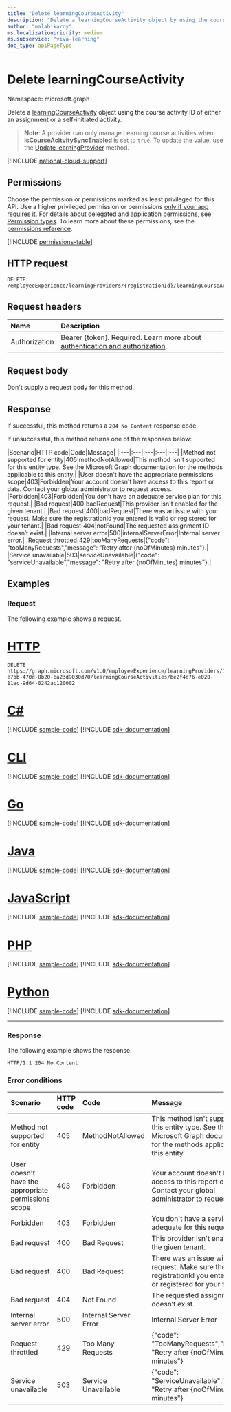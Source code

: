 ```yaml
---
title: "Delete learningCourseActivity"
description: "Delete a learningCourseActivity object by using the course activity ID of either an assignment or a self-initiated activity."
author: "malabikaroy"
ms.localizationpriority: medium
ms.subservice: "viva-learning"
doc_type: apiPageType
---
```


# Delete learningCourseActivity

Namespace: microsoft.graph

Delete a [learningCourseActivity](../resources/learningcourseactivity.md) object using the course activity ID of either an assignment or a self-initiated activity.

>**Note**: A provider can only manage Learning course activities when **isCourseAcitvitySyncEnabled** is set to `true`.  To update the value, use the [Update learningProvider](../api/learningprovider-update.md) method.

[!INCLUDE [national-cloud-support](../../includes/global-only.md)]

## Permissions

Choose the permission or permissions marked as least privileged for this API. Use a higher privileged permission or permissions [only if your app requires it](/graph/permissions-overview#best-practices-for-using-microsoft-graph-permissions). For details about delegated and application permissions, see [Permission types](/graph/permissions-overview#permission-types). To learn more about these permissions, see the [permissions reference](/graph/permissions-reference).

<!-- { "blockType": "permissions", "name": "learningcourseactivity_delete" } -->
[!INCLUDE [permissions-table](../includes/permissions/learningcourseactivity-delete-permissions.md)]

## HTTP request

<!-- {
  "blockType": "ignored"
}
-->

``` http
DELETE /employeeExperience/learningProviders/{registrationId}/learningCourseActivities/{id}
```

## Request headers

|Name|Description|
|:---|:---|
|Authorization|Bearer {token}. Required. Learn more about [authentication and authorization](/graph/auth/auth-concepts).|

## Request body

Don't supply a request body for this method.

## Response

If successful, this method returns a `204 No Content` response code.

If unsuccessful, this method returns one of the responses below:

|Scenario|HTTP code|Code|Message|
|:---|:---|:---|:---|:---|
|Method not supported for entity|405|methodNotAllowed|This method isn't supported for this entity type. See the Microsoft Graph documentation for the methods applicable to this entity.|
|User doesn't have the appropriate permissions scope|403|Forbidden|Your account doesn't have access to this report or data. Contact your global administrator to request access.|
|Forbidden|403|Forbidden|You don't have an adequate service plan for this request.|
|Bad request|400|badRequest|This provider isn't enabled for the given tenant.|
|Bad request|400|badRequest|There was an issue with your request. Make sure the registrationId you entered is valid or registered for your tenant.|
|Bad request|404|notFound|The requested assignment ID doesn’t exist.|
|Internal server error|500|internalServerError|Internal server error.|
|Request throttled|429|tooManyRequests|{"code": "tooManyRequests","message": "Retry after {noOfMinutes} minutes"}.|
|Service unavailable|503|serviceUnavailable|{"code": "serviceUnavailable","message": "Retry after {noOfMinutes} minutes"}.|

## Examples

### Request

The following example shows a request.

# [HTTP](#tab/http)
<!-- {
  "blockType": "request",
  "name": "delete_learningCourseActivity",
  "sampleKeys": ["13727311-e7bb-470d-8b20-6a23d9030d70", "be2f4d76-e020-11ec-9d64-0242ac120002"]
}
-->
``` http
DELETE https://graph.microsoft.com/v1.0/employeeExperience/learningProviders/13727311-e7bb-470d-8b20-6a23d9030d70/learningCourseActivities/be2f4d76-e020-11ec-9d64-0242ac120002
```

# [C#](#tab/csharp)
[!INCLUDE [sample-code](../includes/snippets/csharp/delete-learningcourseactivity-csharp-snippets.md)]
[!INCLUDE [sdk-documentation](../includes/snippets/snippets-sdk-documentation-link.md)]

# [CLI](#tab/cli)
[!INCLUDE [sample-code](../includes/snippets/cli/delete-learningcourseactivity-cli-snippets.md)]
[!INCLUDE [sdk-documentation](../includes/snippets/snippets-sdk-documentation-link.md)]

# [Go](#tab/go)
[!INCLUDE [sample-code](../includes/snippets/go/delete-learningcourseactivity-go-snippets.md)]
[!INCLUDE [sdk-documentation](../includes/snippets/snippets-sdk-documentation-link.md)]

# [Java](#tab/java)
[!INCLUDE [sample-code](../includes/snippets/java/delete-learningcourseactivity-java-snippets.md)]
[!INCLUDE [sdk-documentation](../includes/snippets/snippets-sdk-documentation-link.md)]

# [JavaScript](#tab/javascript)
[!INCLUDE [sample-code](../includes/snippets/javascript/delete-learningcourseactivity-javascript-snippets.md)]
[!INCLUDE [sdk-documentation](../includes/snippets/snippets-sdk-documentation-link.md)]

# [PHP](#tab/php)
[!INCLUDE [sample-code](../includes/snippets/php/delete-learningcourseactivity-php-snippets.md)]
[!INCLUDE [sdk-documentation](../includes/snippets/snippets-sdk-documentation-link.md)]

# [Python](#tab/python)
[!INCLUDE [sample-code](../includes/snippets/python/delete-learningcourseactivity-python-snippets.md)]
[!INCLUDE [sdk-documentation](../includes/snippets/snippets-sdk-documentation-link.md)]

---

### Response

The following example shows the response.

<!-- {
  "blockType": "response",
  "truncated": true
}
-->

``` http
HTTP/1.1 204 No Content
```

### Error conditions

|Scenario|HTTP code|Code|Message|Details|
|:---|:---|:---|:---|:---|
|Method not supported for entity|405|MethodNotAllowed|This method isn't supported for this entity type.  See the Microsoft Graph documentation for the methods applicable to this entity|
|User doesn't have the appropriate permissions scope|403|Forbidden|Your account doesn't have access to this report or data. Contact your global administrator to request access.|
|Forbidden|403|Forbidden|You don't have a service plan adequate for this request.|
|Bad request|400|Bad Request|This provider isn't enabled for the given tenant.|
|Bad request|400|Bad Request|There was an issue with your request. Make sure the registrationId you entered is valid or registered for your tenant|
|Bad request|404|Not Found|The requested assignment {id} doesn’t exist.|
|Internal server error|500|Internal Server Error|Internal Server Error|
|Request throttled|429|Too Many Requests|{"code": "TooManyRequests","message": "Retry after {noOfMinutes} minutes"}|
|Service unavailable|503|Service Unavailable|{"code": "ServiceUnavailable","message": "Retry after {noOfMinutes} minutes"}|
